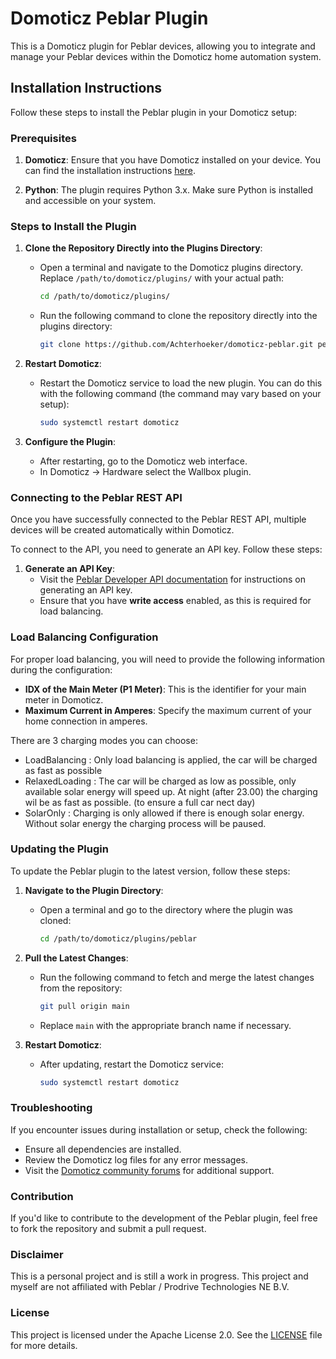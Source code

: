 # Domoticz Peblar Plugin

This is a Domoticz plugin for Peblar devices, allowing you to integrate and manage your Peblar devices within the Domoticz home automation system.

## Installation Instructions

Follow these steps to install the Peblar plugin in your Domoticz setup:

### Prerequisites

1. **Domoticz**: Ensure that you have Domoticz installed on your device. You can find the installation instructions [here](https://www.domoticz.com/).

2. **Python**: The plugin requires Python 3.x. Make sure Python is installed and accessible on your system.

### Steps to Install the Plugin

1. **Clone the Repository Directly into the Plugins Directory**:
   - Open a terminal and navigate to the Domoticz plugins directory. Replace `/path/to/domoticz/plugins/` with your actual path:

     ```bash
     cd /path/to/domoticz/plugins/
     ```

   - Run the following command to clone the repository directly into the plugins directory:

     ```bash
     git clone https://github.com/Achterhoeker/domoticz-peblar.git peblar
     ```

2. **Restart Domoticz**:
   - Restart the Domoticz service to load the new plugin. You can do this with the following command (the command may vary based on your setup):

     ```bash
     sudo systemctl restart domoticz
     ```

3. **Configure the Plugin**:
   - After restarting, go to the Domoticz web interface.
   - In Domoticz -> Hardware select the Wallbox plugin.

### Connecting to the Peblar REST API

Once you have successfully connected to the Peblar REST API, multiple devices will be created automatically within Domoticz. 

To connect to the API, you need to generate an API key. Follow these steps:

1. **Generate an API Key**:
   - Visit the [Peblar Developer API documentation](https://developer.peblar.com/local-rest-api) for instructions on generating an API key.
   - Ensure that you have **write access** enabled, as this is required for load balancing.

### Load Balancing Configuration

For proper load balancing, you will need to provide the following information during the configuration:

- **IDX of the Main Meter (P1 Meter)**: This is the identifier for your main meter in Domoticz.
- **Maximum Current in Amperes**: Specify the maximum current of your home connection in amperes.

There are 3 charging modes you can choose:
- LoadBalancing : Only load balancing is applied, the car will be charged as fast as possible
- RelaxedLoading : The car will be charged as low as possible, only available solar energy will speed up. At night (after 23.00) the charging wil be as fast as possible. (to ensure a full car nect day)
- SolarOnly : Charging is only allowed if there is enough solar energy. Without solar energy the charging process will be paused. 

### Updating the Plugin

To update the Peblar plugin to the latest version, follow these steps:

1. **Navigate to the Plugin Directory**:
   - Open a terminal and go to the directory where the plugin was cloned:

     ```bash
     cd /path/to/domoticz/plugins/peblar
     ```

2. **Pull the Latest Changes**:
   - Run the following command to fetch and merge the latest changes from the repository:

     ```bash
     git pull origin main
     ```

   - Replace `main` with the appropriate branch name if necessary.

3. **Restart Domoticz**:
   - After updating, restart the Domoticz service:

     ```bash
     sudo systemctl restart domoticz
     ```

### Troubleshooting

If you encounter issues during installation or setup, check the following:

- Ensure all dependencies are installed.
- Review the Domoticz log files for any error messages.
- Visit the [Domoticz community forums](https://www.domoticz.com/forum/) for additional support.

### Contribution

If you'd like to contribute to the development of the Peblar plugin, feel free to fork the repository and submit a pull request.

### Disclaimer
This is a personal project and is still a work in progress. This project and myself are not affiliated with Peblar / Prodrive Technologies NE B.V.

### License

This project is licensed under the Apache License 2.0. See the [LICENSE](LICENSE) file for more details.
